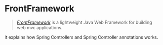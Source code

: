 # FrontFramework
> [_FrontFramework_](https://github.com/JaheemHarris/FrontFramework) is a lightweight Java Web Framework for building web mvc applications.

It explains how Spring Controllers and Spring Controller annotations works.

